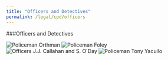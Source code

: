 ```yaml
---
title: "Officers and Detectives"
permalink: /legal/cpd/officers
---
```


###Officers and Detectives

![Policeman Orthman](/historical/timeline/1907/338/)
![Policeman Foley](/historical/timeline/1909/340/)
![Officers J.J. Callahan and S. O'Day](/historical/timeline/1910/367/)
![Policeman Tony Yacullo](/historical/timeline/1910/382/)